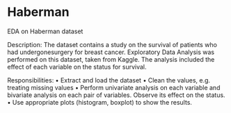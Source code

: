 # Haberman
EDA on Haberman dataset

Description: The dataset contains a study on the survival of patients who had undergonesurgery for breast cancer. Exploratory Data Analysis was performed on this dataset, taken from Kaggle. The analysis included the effect of each variable on the status for survival.

Responsibilities:
•	Extract and load the dataset
•	Clean the values, e.g. treating missing values
•	Perform univariate analysis on each variable and bivariate analysis on each pair of variables. Observe its effect on the status.
•	Use appropriate plots (histogram, boxplot) to show the results.
